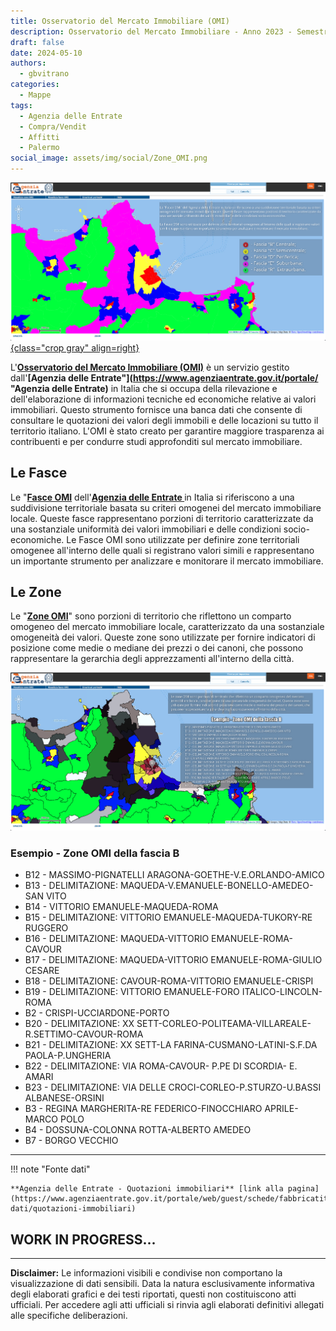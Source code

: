 ```yaml
---
title: Osservatorio del Mercato Immobiliare (OMI)
description: Osservatorio del Mercato Immobiliare - Anno 2023 - Semestre 2
draft: false
date: 2024-05-10
authors:
  - gbvitrano
categories:
  - Mappe
tags:
  - Agenzia delle Entrate
  - Compra/Vendit
  - Affitti
  - Palermo
social_image: assets/img/social/Zone_OMI.png
---
```

<style>
.md-typeset code { background-color: #fff0;}  
.md-typeset pre>code { background-color: #fff0;}  
</style>

[![Osservatorio del Mercato Immobiliare](Fasce_OMI.png "Fasce | Osservatorio del Mercato Immobiliare"){class="crop gray" align=right}](index.md)

L'**[Osservatorio del Mercato Immobiliare (OMI)](https://www.agenziaentrate.gov.it/portale/web/guest/schede/fabbricatiterreni/omi/banche-dati/quotazioni-immobiliari "Osservatorio del Mercato Immobiliare (OMI)")** è un servizio gestito dall'**[Agenzia delle Entrate"](https://www.agenziaentrate.gov.it/portale/  "Agenzia delle Entrate)** in Italia che si occupa della rilevazione e dell'elaborazione di informazioni tecniche ed economiche relative ai valori immobiliari. Questo strumento fornisce una banca dati che consente di consultare le quotazioni dei valori degli immobili e delle locazioni su tutto il territorio italiano. L'OMI è stato creato per garantire maggiore trasparenza ai contribuenti e per condurre studi approfonditi sul mercato immobiliare.  <!-- more -->

## Le Fasce
Le "**[Fasce OMI](https://www1.agenziaentrate.gov.it/servizi/geopoi_omi/index.php)** dell'**[Agenzia delle Entrate ](https://www.agenziaentrate.gov.it/portale/ "Agenzia delle Entrate")**  in Italia si riferiscono a una suddivisione territoriale basata su criteri omogenei del mercato immobiliare locale. Queste fasce rappresentano porzioni di territorio caratterizzate da una sostanziale uniformità dei valori immobiliari e delle condizioni socio-economiche. Le Fasce OMI sono utilizzate per definire zone territoriali omogenee all'interno delle quali si registrano valori simili e rappresentano un importante strumento per analizzare e monitorare il mercato immobiliare.

## Le Zone
Le "**[Zone OMI](https://www1.agenziaentrate.gov.it/servizi/geopoi_omi/index.php)**" sono porzioni di territorio che riflettono un comparto omogeneo del mercato immobiliare locale, caratterizzato da una sostanziale omogeneità dei valori. Queste zone sono utilizzate per fornire indicatori di posizione come medie o mediane dei prezzi o dei canoni, che possono rappresentare la gerarchia degli apprezzamenti all'interno della città.

[![Osservatorio del Mercato Immobiliare](Zone_OMI.png "Zone | Osservatorio del Mercato Immobiliare")](https://www1.agenziaentrate.gov.it/servizi/geopoi_omi/index.php "Osservatorio del Mercato Immobiliare")

### Esempio - Zone OMI della fascia B

-    B12 - MASSIMO-PIGNATELLI ARAGONA-GOETHE-V.E.ORLANDO-AMICO
-    B13 - DELIMITAZIONE: MAQUEDA-V.EMANUELE-BONELLO-AMEDEO-SAN VITO
-    B14 - VITTORIO EMANUELE-MAQUEDA-ROMA
-    B15 - DELIMITAZIONE: VITTORIO EMANUELE-MAQUEDA-TUKORY-RE RUGGERO
-    B16 - DELIMITAZIONE: MAQUEDA-VITTORIO EMANUELE-ROMA-CAVOUR
-    B17 - DELIMITAZIONE: MAQUEDA-VITTORIO EMANUELE-ROMA-GIULIO CESARE
-    B18 - DELIMITAZIONE: CAVOUR-ROMA-VITTORIO EMANUELE-CRISPI
-    B19 - DELIMITAZIONE: VITTORIO EMANUELE-FORO ITALICO-LINCOLN-ROMA
-    B2 - CRISPI-UCCIARDONE-PORTO
-    B20 - DELIMITAZIONE: XX SETT-CORLEO-POLITEAMA-VILLAREALE-R.SETTIMO-CAVOUR-ROMA
-    B21 - DELIMITAZIONE: XX SETT-LA FARINA-CUSMANO-LATINI-S.F.DA PAOLA-P.UNGHERIA
-    B22 - DELIMITAZIONE: VIA ROMA-CAVOUR- P.PE DI SCORDIA- E. AMARI
-    B23 - DELIMITAZIONE: VIA DELLE CROCI-CORLEO-P.STURZO-U.BASSI ALBANESE-ORSINI
-    B3 - REGINA MARGHERITA-RE FEDERICO-FINOCCHIARO APRILE-MARCO POLO
-    B4 - DOSSUNA-COLONNA ROTTA-ALBERTO AMEDEO
-    B7 - BORGO VECCHIO

<hr>
	
!!! note "Fonte dati"

    **Agenzia delle Entrate - Quotazioni immobiliari** [link alla pagina](https://www.agenziaentrate.gov.it/portale/web/guest/schede/fabbricatiterreni/omi/banche-dati/quotazioni-immobiliari) 


## WORK IN PROGRESS...

<hr>

**Disclaimer:** Le informazioni visibili e condivise non comportano la visualizzazione di dati sensibili. Data la natura esclusivamente informativa degli elaborati grafici e dei testi riportati, questi non costituiscono atti ufficiali. Per accedere agli atti ufficiali si rinvia agli elaborati definitivi allegati alle specifiche deliberazioni.
